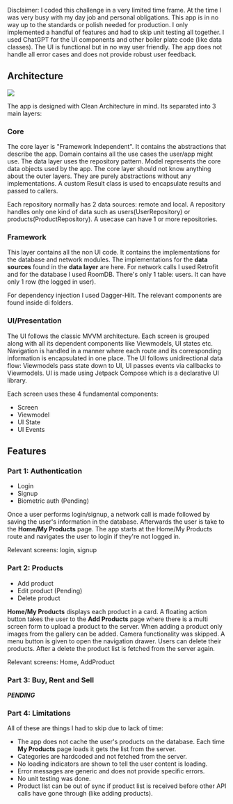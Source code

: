Disclaimer: I coded this challenge in a very limited time frame. At the time I was very busy with my day job and personal obligations. This app is in no way up to the standards or polish needed for production. I only implemented a handful of features and had to skip unit testing all together. I used ChatGPT for the UI components and other boiler plate code (like data classes). The UI is functional but in no way user friendly. The app does not handle all error cases and does not provide robust user feedback. 

## Architecture

![](https://static-file-service.macro.com/file/7a4842bf-80d1-47d9-8725-b1b5900ae593)

The app is designed with Clean Architecture in mind. Its separated into 3 main layers: 

### Core

The core layer is "Framework Independent". It contains the abstractions that describe the app. Domain contains all the use cases the user/app might use. The data layer uses the repository pattern. Model represents the core data objects used by the app. The core layer should not know anything about the outer layers. They are purely abstractions without any implementations. A custom Result class is used to encapsulate results and passed to callers.

Each repository normally has 2 data sources: remote and local. A repository handles only one kind of data such  as users(UserRepository) or products(ProductRepository). A usecase can have 1 or more repositories.

### Framework

This layer contains all the non UI code. It contains the implementations for the database and network modules. The implementations for the **data sources** found in the **data layer** are here. For network calls I used Retrofit and for the database I used RoomDB. There's only 1 table: users. It can have only 1 row (the logged in user).

For dependency injection I used Dagger-Hilt. The relevant components are found inside di folders.

### UI/Presentation

The UI follows the classic MVVM architecture. Each screen is grouped along with all its dependent components like Viewmodels, UI states etc. Navigation is handled in a manner where each route and its corresponding information is encapsulated in one place. The UI follows unidirectional data flow: Viewmodels pass state down to UI, UI passes events via callbacks to Viewmodels. UI is made using Jetpack Compose which is a declarative UI library.

Each screen uses these 4 fundamental components:

  - Screen
  - Viewmodel
  - UI State
  - UI Events


## Features

### Part 1: Authentication

- Login
- Signup
- Biometric auth (Pending)

Once a user performs login/signup, a network call is made followed by saving the user's information in the database. Afterwards the user is take to the **Home/My Products** page. The app starts at the Home/My Products route and navigates the user to login if they're not logged in.

Relevant screens: login, signup

### Part 2: Products

- Add product
- Edit product (Pending)
- Delete product

**Home/My Products** displays each product in a card. A floating action button takes the user to the **Add Products** page where there is a multi screen form to upload a product to the server. When adding a product only images from the gallery can be added. Camera functionality was skipped. A menu button is given to open the navigation drawer. Users can delete their products. After a delete the product list is fetched from the server again.

Relevant screens: Home, AddProduct

### Part 3: Buy, Rent and Sell

***PENDING***

### Part 4: Limitations

All of these are things I had to skip due to lack of time:

- The app does not cache the user's products on the database. Each time **My Products** page loads it gets the list from the server.
- Categories are hardcoded and not fetched from the server.
- No loading indicators are shown to tell the user content is loading.
- Error messages are generic and does not provide specific errors.
- No unit testing was done.
- Product list can be out of sync if product list is received before other API calls have gone through (like adding products).


